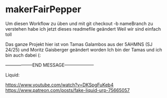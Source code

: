 # makerFairPepper
Um diesen Workflow zu üben und mit git checkout -b nameBranch zu verstehen habe ich jetzt dieses readmefile geändert
Weil wir sind einfach toll 

Das ganze Projekt hier ist von Tamas Galambos aus der 5AHMNS (SJ 24/25) und Moritz Gaisberger geändert worden 
Ich bin der Tamas und ich bin auch dabei (:

––––––––––––END MESSAGE–––––––––––––

Liquid: 

https://www.youtube.com/watch?v=DKSpgFuKeb4
https://www.patreon.com/posts/fake-liquid-urp-75665057
